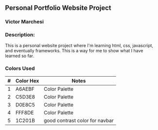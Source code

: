 ## Personal Portfolio Website Project

### Victor Marchesi

### Description:

This is a personal website project where I'm learning html, css, javascript, and eventually frameworks. This is a way for me to show what I have learned so far.

### Colors Used

|   #   | Color Hex | Notes |
| - | - | - |
|   1   | A6AEBF | Color Palette |
|   2   | C5D3E8 | Color Palette |
|   3   | D0E8C5 | Color Palette |
|   4   | FFF8DE | Color Palette |
|   5   | 1C201B | good contrast color for navbar |